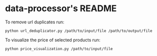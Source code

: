 # data-processor's README
To remove url duplicates run:
```
python url_deduplicator.py /path/to/input/file /path/to/output/file
```

To visualize the price of selected products run:
```
python price_visualization.py /path/to/input/file
```